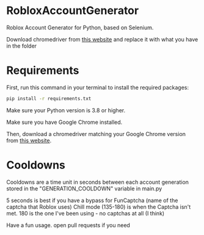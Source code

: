 # RobloxAccountGenerator

Roblox Account Generator for Python, based on Selenium.

Download chromedriver from [this website](https://sites.google.com/chromium.org/driver/) and replace it with what you have in the folder

# Requirements
First, run this command in your terminal to install the required packages:
```bash
pip install -r requirements.txt
```

Make sure your Python version is 3.8 or higher.

Make sure you have Google Chrome installed.


Then, download a chromedriver matching your Google Chrome version
from [this website](https://sites.google.com/chromium.org/driver/).

# Cooldowns

Cooldowns are a time unit in seconds between each account generation stored in the "GENERATION_COOLDOWN" variable in main.py

5 seconds is best if you have a bypass for FunCaptcha (name of the captcha that Roblox uses)
Chill mode (135-180) is when the Captcha isn't met. 180 is the one I've been using - no captchas at all (I think)

Have a fun usage.
open pull requests if you need

